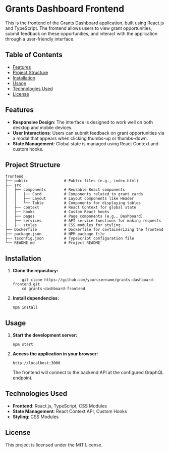 
# Grants Dashboard Frontend

This is the frontend of the Grants Dashboard application, built using React.js and TypeScript. The frontend allows users to view grant opportunities, submit feedback on these opportunities, and interact with the application through a user-friendly interface.

## Table of Contents

-   [Features](#features)
-   [Project Structure](#project-structure)
-   [Installation](#installation)
-   [Usage](#usage)
-   [Technologies Used](#technologies-used)
-   [License](#license)

## Features

-   **Responsive Design**: The interface is designed to work well on both desktop and mobile devices.
-   **User Interactions**: Users can submit feedback on grant opportunities via a modal that appears when clicking thumbs-up or thumbs-down.
-   **State Management**: Global state is managed using React Context and custom hooks.

## Project Structure

```
frontend
├── public                # Public files (e.g., index.html)
├── src
│   ├── components        # Reusable React components
│   │   ├── Card          # Components related to grant cards
│   │   ├── Layout        # Layout components like Header
│   │   └── Table         # Components for displaying tables
│   ├── context           # React Context for global state
│   ├── hooks             # Custom React hooks
│   ├── pages             # Page components (e.g., Dashboard)
│   ├── services          # API service functions for making requests
│   ├── styles            # CSS modules for styling
├── Dockerfile            # Dockerfile for containerizing the frontend
├── package.json          # NPM package file
├── tsconfig.json         # TypeScript configuration file
└── README.md             # Project README`

```

## Installation

1.  **Clone the repository:**

    ```
        git clone https://github.com/yourusername/grants-dashboard-frontend.git
        cd grants-dashboard-frontend
    ```

2.  **Install dependencies:**

    ```
    npm install
    ```

## Usage

1.  **Start the development server:**

    ```
    npm start
    ```
2.  **Access the application in your browser:**

    ```
    http://localhost:3000
    ```
    The frontend will connect to the backend API at the configured GraphQL endpoint.

## Technologies Used

-   **Frontend**: React.js, TypeScript, CSS Modules
-   **State Management**: React Context API, Custom Hooks
-   **Styling**: CSS Modules

## License

This project is licensed under the MIT License.
